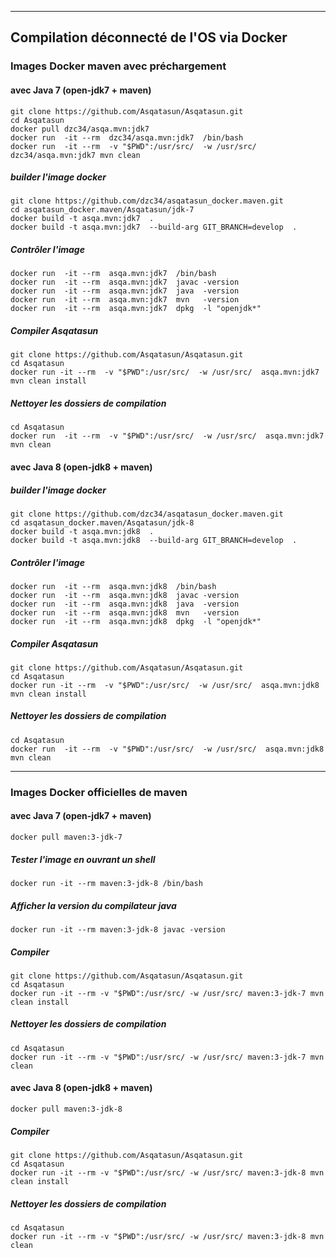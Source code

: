 
-----------

## Compilation déconnecté de l'OS via Docker

### Images Docker maven avec préchargement

#### avec Java 7 (open-jdk7 + maven)

```shell
git clone https://github.com/Asqatasun/Asqatasun.git
cd Asqatasun
docker pull dzc34/asqa.mvn:jdk7
docker run  -it --rm  dzc34/asqa.mvn:jdk7  /bin/bash
docker run  -it --rm  -v "$PWD":/usr/src/  -w /usr/src/  dzc34/asqa.mvn:jdk7 mvn clean 
```


##### builder l'image docker
```shell
git clone https://github.com/dzc34/asqatasun_docker.maven.git
cd asqatasun_docker.maven/Asqatasun/jdk-7
docker build -t asqa.mvn:jdk7  .
docker build -t asqa.mvn:jdk7  --build-arg GIT_BRANCH=develop  . 
```

##### Contrôler l'image
```shell
docker run  -it --rm  asqa.mvn:jdk7  /bin/bash
docker run  -it --rm  asqa.mvn:jdk7  javac -version
docker run  -it --rm  asqa.mvn:jdk7  java  -version
docker run  -it --rm  asqa.mvn:jdk7  mvn   -version
docker run  -it --rm  asqa.mvn:jdk7  dpkg  -l "openjdk*"
```

##### Compiler Asqatasun 
```shell
git clone https://github.com/Asqatasun/Asqatasun.git
cd Asqatasun
docker run -it --rm  -v "$PWD":/usr/src/  -w /usr/src/  asqa.mvn:jdk7  mvn clean install
```

##### Nettoyer les dossiers de compilation
```shell
cd Asqatasun
docker run  -it --rm  -v "$PWD":/usr/src/  -w /usr/src/  asqa.mvn:jdk7  mvn clean 
```

#### avec Java 8 (open-jdk8 + maven)

##### builder l'image docker
```shell
git clone https://github.com/dzc34/asqatasun_docker.maven.git
cd asqatasun_docker.maven/Asqatasun/jdk-8
docker build -t asqa.mvn:jdk8  .
docker build -t asqa.mvn:jdk8  --build-arg GIT_BRANCH=develop  . 
```

##### Contrôler l'image
```shell
docker run  -it --rm  asqa.mvn:jdk8  /bin/bash
docker run  -it --rm  asqa.mvn:jdk8  javac -version
docker run  -it --rm  asqa.mvn:jdk8  java  -version
docker run  -it --rm  asqa.mvn:jdk8  mvn   -version
docker run  -it --rm  asqa.mvn:jdk8  dpkg  -l "openjdk*"
```

##### Compiler Asqatasun 
```shell
git clone https://github.com/Asqatasun/Asqatasun.git
cd Asqatasun
docker run -it --rm  -v "$PWD":/usr/src/  -w /usr/src/  asqa.mvn:jdk8  mvn clean install
```

##### Nettoyer les dossiers de compilation
```shell
cd Asqatasun
docker run  -it --rm  -v "$PWD":/usr/src/  -w /usr/src/  asqa.mvn:jdk8  mvn clean 
```

------

### Images Docker officielles de maven

#### avec Java 7 (open-jdk7 + maven)
```shell
docker pull maven:3-jdk-7
```
##### Tester l'image en ouvrant un shell
```shell
docker run -it --rm maven:3-jdk-8 /bin/bash
```
##### Afficher la version du compilateur java
```shell
docker run -it --rm maven:3-jdk-8 javac -version
```

##### Compiler
```shell
git clone https://github.com/Asqatasun/Asqatasun.git
cd Asqatasun
docker run -it --rm -v "$PWD":/usr/src/ -w /usr/src/ maven:3-jdk-7 mvn clean install
```

##### Nettoyer les dossiers de compilation
```shell
cd Asqatasun
docker run -it --rm -v "$PWD":/usr/src/ -w /usr/src/ maven:3-jdk-7 mvn clean
```

#### avec Java 8 (open-jdk8 + maven)
```shell
docker pull maven:3-jdk-8
```

##### Compiler
```shell
git clone https://github.com/Asqatasun/Asqatasun.git
cd Asqatasun
docker run -it --rm -v "$PWD":/usr/src/ -w /usr/src/ maven:3-jdk-8 mvn clean install
```

##### Nettoyer les dossiers de compilation
```shell
cd Asqatasun
docker run -it --rm -v "$PWD":/usr/src/ -w /usr/src/ maven:3-jdk-8 mvn clean
```

